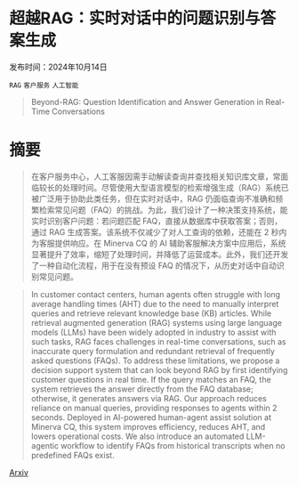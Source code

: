 # 超越RAG：实时对话中的问题识别与答案生成

发布时间：2024年10月14日

`RAG` `客户服务` `人工智能`

> Beyond-RAG: Question Identification and Answer Generation in Real-Time Conversations

# 摘要

> 在客户服务中心，人工客服因需手动解读查询并查找相关知识库文章，常面临较长的处理时间。尽管使用大型语言模型的检索增强生成（RAG）系统已被广泛用于协助此类任务，但在实时对话中，RAG 仍面临查询不准确和频繁检索常见问题（FAQ）的挑战。为此，我们设计了一种决策支持系统，能实时识别客户问题：若问题匹配 FAQ，直接从数据库中获取答案；否则，通过 RAG 生成答案。该系统不仅减少了对人工查询的依赖，还能在 2 秒内为客服提供响应。在 Minerva CQ 的 AI 辅助客服解决方案中应用后，系统显著提升了效率，缩短了处理时间，并降低了运营成本。此外，我们还开发了一种自动化流程，用于在没有预设 FAQ 的情况下，从历史对话中自动识别常见问题。

> In customer contact centers, human agents often struggle with long average handling times (AHT) due to the need to manually interpret queries and retrieve relevant knowledge base (KB) articles. While retrieval augmented generation (RAG) systems using large language models (LLMs) have been widely adopted in industry to assist with such tasks, RAG faces challenges in real-time conversations, such as inaccurate query formulation and redundant retrieval of frequently asked questions (FAQs). To address these limitations, we propose a decision support system that can look beyond RAG by first identifying customer questions in real time. If the query matches an FAQ, the system retrieves the answer directly from the FAQ database; otherwise, it generates answers via RAG. Our approach reduces reliance on manual queries, providing responses to agents within 2 seconds. Deployed in AI-powered human-agent assist solution at Minerva CQ, this system improves efficiency, reduces AHT, and lowers operational costs. We also introduce an automated LLM-agentic workflow to identify FAQs from historical transcripts when no predefined FAQs exist.

[Arxiv](https://arxiv.org/abs/2410.10136)
